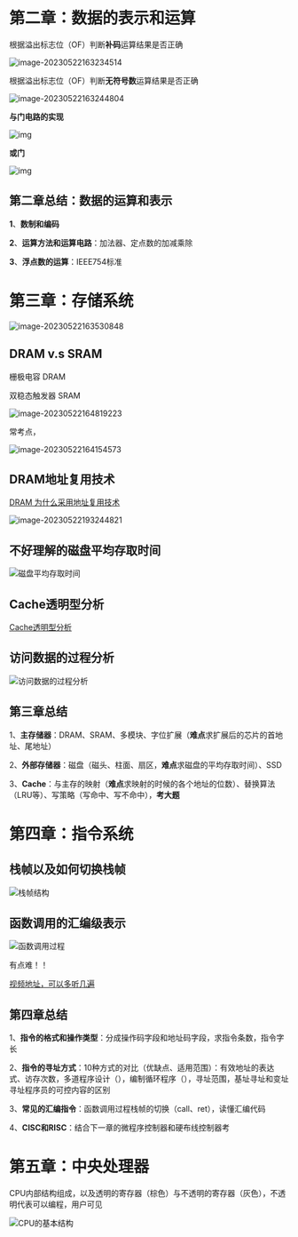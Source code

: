 # 第二章：数据的表示和运算

根据溢出标志位（OF）判断**补码**运算结果是否正确

![image-20230522163234514](计算机组成原理.assets/image-20230522163234514.png)

根据溢出标志位（OF）判断**无符号数**运算结果是否正确

![image-20230522163244804](计算机组成原理.assets/image-20230522163244804.png)

**与门电路的实现**

![img](计算机组成原理.assets/与门.png)

**或门**

![img](计算机组成原理.assets/或门.png)

## 第二章总结：数据的运算和表示

**1**、**数制和编码**

**2**、**运算方法和运算电路**：加法器、定点数的加减乘除

**3**、**浮点数的运算**：IEEE754标准

# 第三章：存储系统

![image-20230522163530848](计算机组成原理.assets/image-20230522163530848.png)

## DRAM v.s SRAM

栅极电容 DRAM

双稳态触发器 SRAM

![image-20230522164819223](计算机组成原理.assets/image-20230522164819223.png)

常考点，

![image-20230522164154573](计算机组成原理.assets/image-20230522164154573.png)

## DRAM地址复用技术

[DRAM 为什么采用地址复用技术](https://www.cnblogs.com/exungsh/p/15957909.html)

![image-20230522193244821](计算机组成原理.assets/image-20230522193244821.png)

## 不好理解的磁盘平均存取时间

![磁盘平均存取时间](计算机组成原理.assets/image-20230524203641255.png)

## Cache透明型分析

[Cache透明型分析](http://kjwy.5any.com/jsjxtjg/content/cl/jsjxtjg-kcjj-040507.htm)

## 访问数据的过程分析

![访问数据的过程分析](计算机组成原理.assets/image-20230526193243134.png)

## 第三章总结

1、**主存储器**：DRAM、SRAM、多模块、字位扩展（**难点**求扩展后的芯片的首地址、尾地址）

2、**外部存储器**：磁盘（磁头、柱面、扇区，**难点**求磁盘的平均存取时间）、SSD

3、**Cache**：与主存的映射（**难点**求映射的时候的各个地址的位数）、替换算法（LRU等）、写策略（写命中、写不命中），**考大题**

# 第四章：指令系统

## 栈帧以及如何切换栈帧

![栈帧结构](计算机组成原理.assets/image-20230530164102088.png)

## 函数调用的汇编级表示

![函数调用过程](计算机组成原理.assets/image-20230530164143304.png)

有点难！！

[视频地址，可以多听几遍](https://www.bilibili.com/video/BV1ps4y1d73V?p=58&vd_source=b99c7e40ffa0f64b68b706f2af755c8e)

## 第四章总结

1、**指令的格式和操作类型**：分成操作码字段和地址码字段，求指令条数，指令字长

2、**指令的寻址方式**：10种方式的对比（优缺点、适用范围）：有效地址的表达式、访存次数，多道程序设计（），编制循环程序（），寻址范围，基址寻址和变址寻址程序员的可控内容的区别

3、**常见的汇编指令**：函数调用过程栈帧的切换（call、ret），读懂汇编代码

4、**CISC和RISC**：结合下一章的微程序控制器和硬布线控制器考

# 第五章：中央处理器

CPU内部结构组成，以及透明的寄存器（棕色）与不透明的寄存器（灰色），不透明代表可以编程，用户可见

![CPU的基本结构](计算机组成原理.assets/image-20230531153349230.png)
